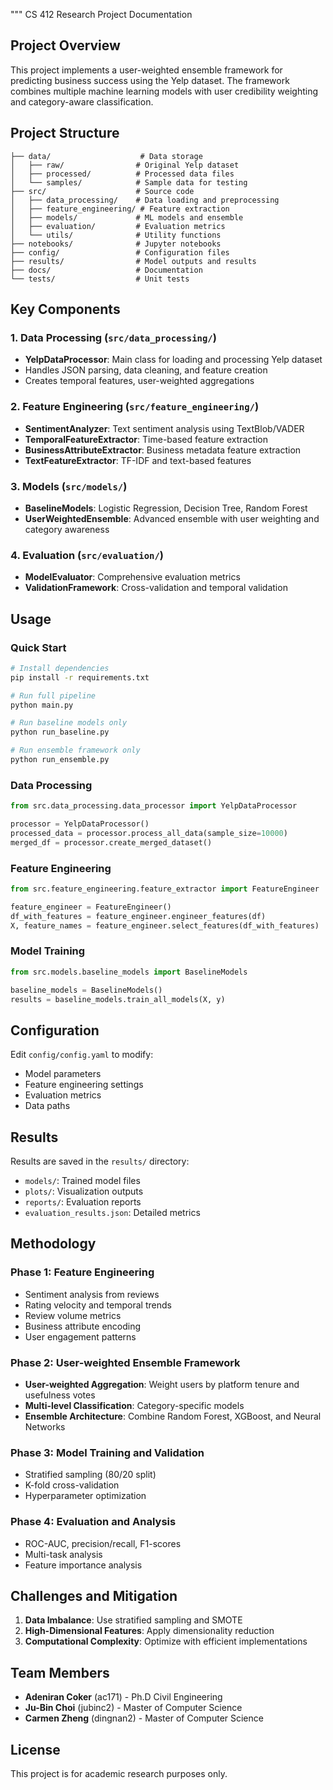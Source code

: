 """
CS 412 Research Project Documentation

## Project Overview

This project implements a user-weighted ensemble framework for predicting business success using the Yelp dataset. The framework combines multiple machine learning models with user credibility weighting and category-aware classification.

## Project Structure

```
├── data/                    # Data storage
│   ├── raw/                # Original Yelp dataset
│   ├── processed/          # Processed data files
│   └── samples/            # Sample data for testing
├── src/                    # Source code
│   ├── data_processing/    # Data loading and preprocessing
│   ├── feature_engineering/ # Feature extraction
│   ├── models/             # ML models and ensemble
│   ├── evaluation/         # Evaluation metrics
│   └── utils/              # Utility functions
├── notebooks/              # Jupyter notebooks
├── config/                 # Configuration files
├── results/                # Model outputs and results
├── docs/                   # Documentation
└── tests/                  # Unit tests
```

## Key Components

### 1. Data Processing (`src/data_processing/`)
- **YelpDataProcessor**: Main class for loading and processing Yelp dataset
- Handles JSON parsing, data cleaning, and feature creation
- Creates temporal features, user-weighted aggregations

### 2. Feature Engineering (`src/feature_engineering/`)
- **SentimentAnalyzer**: Text sentiment analysis using TextBlob/VADER
- **TemporalFeatureExtractor**: Time-based feature extraction
- **BusinessAttributeExtractor**: Business metadata feature extraction
- **TextFeatureExtractor**: TF-IDF and text-based features

### 3. Models (`src/models/`)
- **BaselineModels**: Logistic Regression, Decision Tree, Random Forest
- **UserWeightedEnsemble**: Advanced ensemble with user weighting and category awareness

### 4. Evaluation (`src/evaluation/`)
- **ModelEvaluator**: Comprehensive evaluation metrics
- **ValidationFramework**: Cross-validation and temporal validation

## Usage

### Quick Start
```bash
# Install dependencies
pip install -r requirements.txt

# Run full pipeline
python main.py

# Run baseline models only
python run_baseline.py

# Run ensemble framework only
python run_ensemble.py
```

### Data Processing
```python
from src.data_processing.data_processor import YelpDataProcessor

processor = YelpDataProcessor()
processed_data = processor.process_all_data(sample_size=10000)
merged_df = processor.create_merged_dataset()
```

### Feature Engineering
```python
from src.feature_engineering.feature_extractor import FeatureEngineer

feature_engineer = FeatureEngineer()
df_with_features = feature_engineer.engineer_features(df)
X, feature_names = feature_engineer.select_features(df_with_features)
```

### Model Training
```python
from src.models.baseline_models import BaselineModels

baseline_models = BaselineModels()
results = baseline_models.train_all_models(X, y)
```

## Configuration

Edit `config/config.yaml` to modify:
- Model parameters
- Feature engineering settings
- Evaluation metrics
- Data paths

## Results

Results are saved in the `results/` directory:
- `models/`: Trained model files
- `plots/`: Visualization outputs
- `reports/`: Evaluation reports
- `evaluation_results.json`: Detailed metrics

## Methodology

### Phase 1: Feature Engineering
- Sentiment analysis from reviews
- Rating velocity and temporal trends
- Review volume metrics
- Business attribute encoding
- User engagement patterns

### Phase 2: User-weighted Ensemble Framework
- **User-weighted Aggregation**: Weight users by platform tenure and usefulness votes
- **Multi-level Classification**: Category-specific models
- **Ensemble Architecture**: Combine Random Forest, XGBoost, and Neural Networks

### Phase 3: Model Training and Validation
- Stratified sampling (80/20 split)
- K-fold cross-validation
- Hyperparameter optimization

### Phase 4: Evaluation and Analysis
- ROC-AUC, precision/recall, F1-scores
- Multi-task analysis
- Feature importance analysis

## Challenges and Mitigation

1. **Data Imbalance**: Use stratified sampling and SMOTE
2. **High-Dimensional Features**: Apply dimensionality reduction
3. **Computational Complexity**: Optimize with efficient implementations

## Team Members

- **Adeniran Coker** (ac171) - Ph.D Civil Engineering
- **Ju-Bin Choi** (jubinc2) - Master of Computer Science  
- **Carmen Zheng** (dingnan2) - Master of Computer Science

## License

This project is for academic research purposes only.
